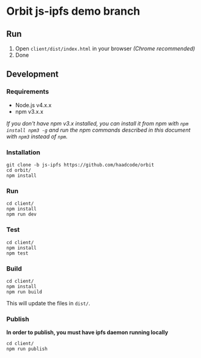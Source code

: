 # Orbit js-ipfs demo branch

## Run

1. Open `client/dist/index.html` in your browser *(Chrome recommended)*
2. Done

## Development
### Requirements 

* Node.js v4.x.x 
* npm v3.x.x

*If you don't have npm v3.x installed, you can install it from npm with `npm install npm3 -g` and run the npm commands described in this document with `npm3` instead of `npm`.*

### Installation
```
git clone -b js-ipfs https://github.com/haadcode/orbit
cd orbit/
npm install
```

### Run
```
cd client/
npm install
npm run dev
```

### Test
```
cd client/
npm install
npm test
```

### Build
```
cd client/
npm install
npm run build
```

This will update the files in `dist/`.

### Publish

**In order to publish, you must have ipfs daemon running locally**

```
cd client/
npm run publish
```
